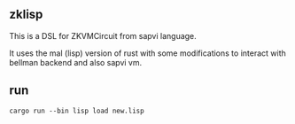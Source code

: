 ## zklisp

This is a DSL for ZKVMCircuit from sapvi language.

It uses the mal (lisp) version of rust with some modifications to interact with bellman backend and also sapvi vm.

## run


```
cargo run --bin lisp load new.lisp
```
